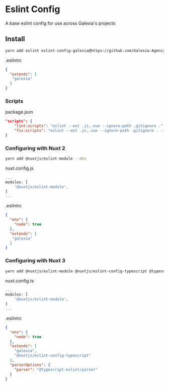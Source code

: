# Eslint Config
A base eslint config for use across Galexia's projects

## Install

```bash
yarn add eslint eslint-config-galexia@https://github.com/Galexia-Agency/eslint-config --dev
```

.eslintrc
```json
{
  "extends": [
   "galexia"
  ]
}
```

### Scripts
package.json
```json
"scripts": {
    "lint:scripts": "eslint --ext .js,.vue --ignore-path .gitignore .",
    "fix:scripts": "eslint --ext .js,.vue --ignore-path .gitignore . --fix"
}
```

### Configuring with Nuxt 2
```bash
yarn add @nuxtjs/eslint-module --dev
```

nuxt.config.js
```js
...
modules: [
    '@nuxtjs/eslint-module',
]
...
```

.eslintrc
```json
{
  "env": {
    "node": true
  },
  "extends": [
   "galexia"
  ]
}
```

### Configuring with Nuxt 3
```bash
yarn add @nuxtjs/eslint-module @nuxtjs/eslint-config-typescript @typescript-eslint/parser --dev
```

nuxt.config.ts
```ts
...
modules: [
    '@nuxtjs/eslint-module',
]
...
```

.eslintrc
```json
{
  "env": {
    "node": true
  },
  "extends": [
    "galexia",
    "@nuxtjs/eslint-config-typescript"
  ],
  "parserOptions": {
    "parser": "@typescript-eslint/parser"
  }
}
```
